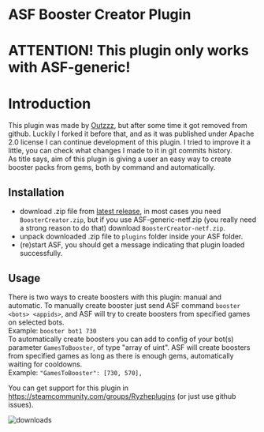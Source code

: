 # ASF Booster Creator Plugin

# ATTENTION! This plugin only works with ASF-generic!

# Introduction
This plugin was made by [Outzzz](https://github.com/Outzzz), but after some time it got removed from github. Luckily I forked it before that, and as it was published under Apache 2.0 license I can continue development of this plugin. I tried to improve it a little, you can check what changes I made to it in git commits history.<br/>
As title says, aim of this plugin is giving a user an easy way to create booster packs from gems, both by command and automatically.

## Installation
- download .zip file from [latest release](https://github.com/Rudokhvist/BoosterCreator/releases/latest), in most cases you need `BoosterCreator.zip`, but if you use ASF-generic-netf.zip (you really need a strong reason to do that) download `BoosterCreator-netf.zip`.
- unpack downloaded .zip file to `plugins` folder inside your ASF folder.
- (re)start ASF, you should get a message indicating that plugin loaded successfully. 

## Usage
There is two ways to create boosters with this plugin: manual and automatic.
To manually create booster just send ASF command `booster <bots> <appids>`, and ASF will try to create boosters from specified games on selected bots.<br/>
Example: `booster bot1 730`<br/>
To automatically create boosters you can add to config of your bot(s) parameter `GamesToBooster`, of type "array of uint". ASF will create boosters from specified games as long as there is enough gems, automatically waiting for cooldowns.<br/>
Example: `"GamesToBooster": [730, 570],`<br/>

You can get support for this plugin in https://steamcommunity.com/groups/Ryzheplugins (or just use github issues).

![downloads](https://img.shields.io/github/downloads/Rudokhvist/BoosterCreator/total.svg?style=social)
